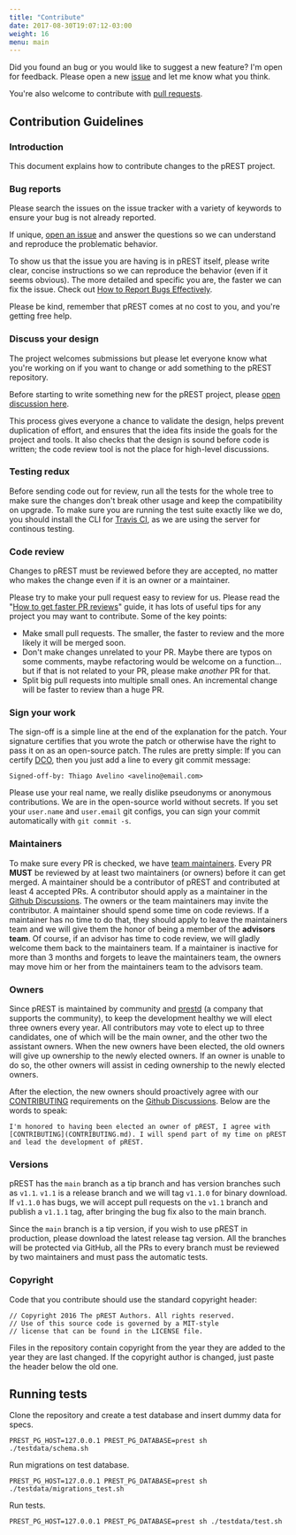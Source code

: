 ```yaml
---
title: "Contribute"
date: 2017-08-30T19:07:12-03:00
weight: 16
menu: main
---
```


Did you found an bug or you would like to suggest a new feature? I'm open for feedback. Please open a new [issue](https://github.com/prest/prest/issues) and let me know what you think.

You're also welcome to contribute with [pull requests](https://github.com/prest/prest/pulls).

## Contribution Guidelines

### Introduction

This document explains how to contribute changes to the pREST project.

### Bug reports

Please search the issues on the issue tracker with a variety of keywords to ensure your bug is not already reported.

If unique, [open an issue](https://github.com/prest/prest/issues/new) and answer the questions so we can understand and reproduce the problematic behavior.

To show us that the issue you are having is in pREST itself, please write clear, concise instructions so we can reproduce the behavior (even if it seems obvious). The more detailed and specific you are, the faster we can fix the issue. Check out [How to Report Bugs Effectively](http://www.chiark.greenend.org.uk/~sgtatham/bugs.html).

Please be kind, remember that pREST comes at no cost to you, and you're getting free help.

### Discuss your design

The project welcomes submissions but please let everyone know what you're working on if you want to change or add something to the pREST repository.

Before starting to write something new for the pREST project, please [open discussion here](https://github.com/prest/prest/discussions/new).

This process gives everyone a chance to validate the design, helps prevent duplication of effort, and ensures that the idea fits inside the goals for the project and tools. It also checks that the design is sound before code is written; the code review tool is not the place for high-level discussions.

### Testing redux

Before sending code out for review, run all the tests for the whole tree to make sure the changes don't break other usage and keep the compatibility on upgrade. To make sure you are running the test suite exactly like we do, you should install the CLI for [Travis CI](https://travis-ci.org/), as we are using the server for continous testing.

### Code review

Changes to pREST must be reviewed before they are accepted, no matter who makes the change even if it is an owner or a maintainer.

Please try to make your pull request easy to review for us. Please read the "[How to get faster PR reviews](https://github.com/kubernetes/community/blob/main/contributors/devel/faster_reviews.md)" guide, it has lots of useful tips for any project you may want to contribute. Some of the key points:

* Make small pull requests. The smaller, the faster to review and the more likely it will be merged soon.
* Don't make changes unrelated to your PR. Maybe there are typos on some comments, maybe refactoring would be welcome on a function... but if that is not related to your PR, please make *another* PR for that.
* Split big pull requests into multiple small ones. An incremental change will be faster to review than a huge PR.

### Sign your work

The sign-off is a simple line at the end of the explanation for the patch. Your signature certifies that you wrote the patch or otherwise have the right to pass it on as an open-source patch. The rules are pretty simple: If you can certify [DCO](https://probot.github.io/apps/dco/), then you just add a line to every git commit message:

```
Signed-off-by: Thiago Avelino <avelino@email.com>
```

Please use your real name, we really dislike pseudonyms or anonymous contributions. We are in the open-source world without secrets. If you set your `user.name` and `user.email` git configs, you can sign your commit automatically with `git commit -s`.

### Maintainers

To make sure every PR is checked, we have [team maintainers](MAINTAINERS). Every PR **MUST** be reviewed by at least two maintainers (or owners) before it can get merged. A maintainer should be a contributor of pREST and contributed at least 4 accepted PRs. A contributor should apply as a maintainer in the [Github Discussions](https://github.com/prest/prest/discussions). The owners or the team maintainers may invite the contributor. A maintainer should spend some time on code reviews. If a maintainer has no time to do that, they should apply to leave the maintainers team and we will give them the honor of being a member of the **advisors team**. Of course, if an advisor has time to code review, we will gladly welcome them back to the maintainers team. If a maintainer is inactive for more than 3 months and forgets to leave the maintainers team, the owners may move him or her from the maintainers team to the advisors team.

### Owners

Since pREST is maintained by community and [prestd](https://prestd.com/) (a company that supports the community), to keep the development healthy we will elect three owners every year. All contributors may vote to elect up to three candidates, one of which will be the main owner, and the other two the assistant owners. When the new owners have been elected, the old owners will give up ownership to the newly elected owners. If an owner is unable to do so, the other owners will assist in ceding ownership to the newly elected owners.

After the election, the new owners should proactively agree with our [CONTRIBUTING](CONTRIBUTING.md) requirements on the [Github Discussions](https://github.com/prest/prest/discussions). Below are the words to speak:

```
I'm honored to having been elected an owner of pREST, I agree with [CONTRIBUTING](CONTRIBUTING.md). I will spend part of my time on pREST and lead the development of pREST.
```

### Versions

pREST has the `main` branch as a tip branch and has version branches such as `v1.1`. `v1.1` is a release branch and we will tag `v1.1.0` for binary download. If `v1.1.0` has bugs, we will accept pull requests on the `v1.1` branch and publish a `v1.1.1` tag, after bringing the bug fix also to the main branch.

Since the `main` branch is a tip version, if you wish to use pREST in production, please download the latest release tag version. All the branches will be protected via GitHub, all the PRs to every branch must be reviewed by two maintainers and must pass the automatic tests.

### Copyright

Code that you contribute should use the standard copyright header:

```
// Copyright 2016 The pREST Authors. All rights reserved.
// Use of this source code is governed by a MIT-style
// license that can be found in the LICENSE file.
```

Files in the repository contain copyright from the year they are added to the year they are last changed. If the copyright author is changed, just paste the header below the old one.



## Running tests

Clone the repository and create a test database and insert dummy data for specs.

```
PREST_PG_HOST=127.0.0.1 PREST_PG_DATABASE=prest sh ./testdata/schema.sh
```

Run migrations on test database.

```
PREST_PG_HOST=127.0.0.1 PREST_PG_DATABASE=prest sh ./testdata/migrations_test.sh
```

Run tests.

```
PREST_PG_HOST=127.0.0.1 PREST_PG_DATABASE=prest sh ./testdata/test.sh
```
